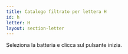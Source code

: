 ```yaml
---
title: Catalogo filtrato per lettera H
id: h
letter: H
layout: section-letter
---
```

Seleziona la batteria e clicca sul pulsante inizia.